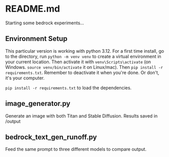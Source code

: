 # README.md

Starting some bedrock experiments...

## Environment Setup

This particular version is working with python 3.12. For a first time install, go to the directory, run `python -m venv venv` to create a virtual environment in your current location. Then activate it with `venv\Scripts\activate` (on Windows. `source venv/bin/activate` it on Linux/mac). Then `pip install -r requirements.txt`. Remember to deactivate it when you're done. Or don't, it's your computer.


 `pip install -r requirements.txt` to load the dependencies.

## image_generator.py

Generate an image with both Titan and Stable Diffusion. Results saved in /output

## bedrock_text_gen_runoff.py

Feed the same prompt to three different models to compare output.